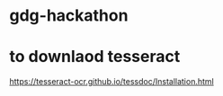 # gdg-hackathon

# to downlaod tesseract
https://tesseract-ocr.github.io/tessdoc/Installation.html


